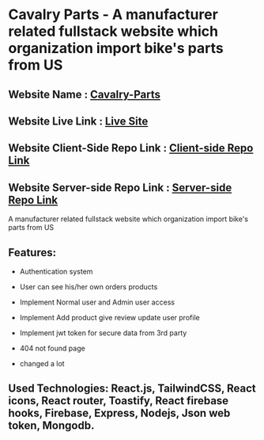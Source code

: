 # Cavalry Parts - A manufacturer related fullstack website which organization import bike's parts from US
## Website Name : [Cavalry-Parts](https://cavalry-parts.web.app/)
## Website Live Link : [Live Site](https://cavalry-parts.web.app/)
## Website Client-Side Repo Link : [Client-side Repo Link](https://github.com/programming-hero-web-course1/manufacturer-website-client-side-ullash4)
## Website Server-side Repo Link : [Server-side Repo Link](https://github.com/programming-hero-web-course1/manufacturer-website-server-side-ullash4)
A manufacturer related fullstack website which organization import bike's parts from US
## Features:

- Authentication system
- User can see his/her own orders products
- Implement Normal user and Admin user access
- Implement Add product give review update user profile 
- Implement jwt token for secure data from 3rd party
- 404 not found  page

- changed a lot
## Used Technologies: React.js, TailwindCSS, React icons, React router, Toastify, React firebase hooks, Firebase, Express, Nodejs, Json web token, Mongodb.